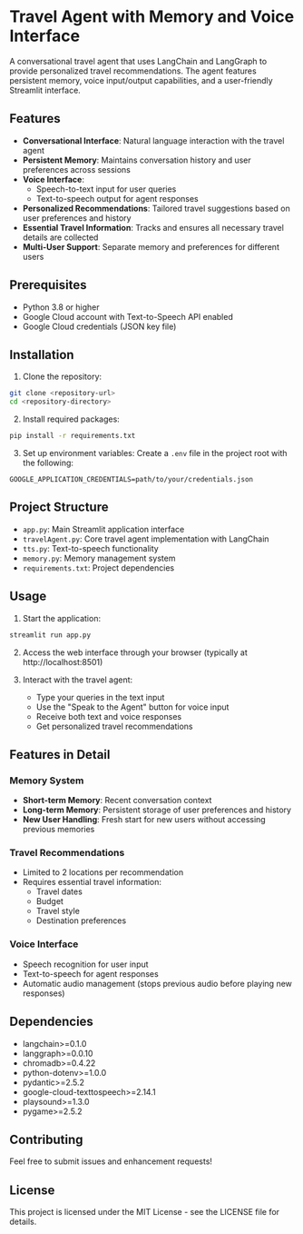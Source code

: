 # Travel Agent with Memory and Voice Interface

A conversational travel agent that uses LangChain and LangGraph to provide personalized travel recommendations. The agent features persistent memory, voice input/output capabilities, and a user-friendly Streamlit interface.

## Features

- **Conversational Interface**: Natural language interaction with the travel agent
- **Persistent Memory**: Maintains conversation history and user preferences across sessions
- **Voice Interface**: 
  - Speech-to-text input for user queries
  - Text-to-speech output for agent responses
- **Personalized Recommendations**: Tailored travel suggestions based on user preferences and history
- **Essential Travel Information**: Tracks and ensures all necessary travel details are collected
- **Multi-User Support**: Separate memory and preferences for different users

## Prerequisites

- Python 3.8 or higher
- Google Cloud account with Text-to-Speech API enabled
- Google Cloud credentials (JSON key file)

## Installation

1. Clone the repository:
```bash
git clone <repository-url>
cd <repository-directory>
```

2. Install required packages:
```bash
pip install -r requirements.txt
```

3. Set up environment variables:
Create a `.env` file in the project root with the following:
```
GOOGLE_APPLICATION_CREDENTIALS=path/to/your/credentials.json
```

## Project Structure

- `app.py`: Main Streamlit application interface
- `travelAgent.py`: Core travel agent implementation with LangChain
- `tts.py`: Text-to-speech functionality
- `memory.py`: Memory management system
- `requirements.txt`: Project dependencies

## Usage

1. Start the application:
```bash
streamlit run app.py
```

2. Access the web interface through your browser (typically at http://localhost:8501)

3. Interact with the travel agent:
   - Type your queries in the text input
   - Use the "Speak to the Agent" button for voice input
   - Receive both text and voice responses
   - Get personalized travel recommendations

## Features in Detail

### Memory System
- **Short-term Memory**: Recent conversation context
- **Long-term Memory**: Persistent storage of user preferences and history
- **New User Handling**: Fresh start for new users without accessing previous memories

### Travel Recommendations
- Limited to 2 locations per recommendation
- Requires essential travel information:
  - Travel dates
  - Budget
  - Travel style
  - Destination preferences

### Voice Interface
- Speech recognition for user input
- Text-to-speech for agent responses
- Automatic audio management (stops previous audio before playing new responses)

## Dependencies

- langchain>=0.1.0
- langgraph>=0.0.10
- chromadb>=0.4.22
- python-dotenv>=1.0.0
- pydantic>=2.5.2
- google-cloud-texttospeech>=2.14.1
- playsound>=1.3.0
- pygame>=2.5.2

## Contributing

Feel free to submit issues and enhancement requests!

## License

This project is licensed under the MIT License - see the LICENSE file for details. 